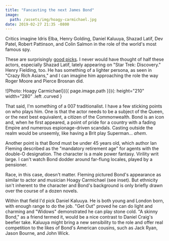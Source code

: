 ```yaml
---
title: "Fancasting the next James Bond"
image:
  path: /assets/img/hoagy-carmichael.jpg
date: 2019-02-27 21:35 -0800
---
```


Critics imagine Idris Elba, Henry Golding, Daniel Kaluuya, Shazad Latif, Dev Patel, Robert Pattinson, and Colin Salmon in the role of the world's most famous spy.

These are surprisingly [good picks](https://www.indiewire.com/2019/02/actors-next-james-bond-dev-patel-idris-elba-henry-golding-1202047287/). I never would have thought of half these actors, especially Shazad Latif, lately appearing on "Star Trek: Discovery." Henry Fielding, too. He has something of a lighter persona, as seen in "Crazy Rich Asians," and I can imagine him approaching the role the way Roger Moore and Pierce Brosnan did.

![Photo: Hoagy Carmichael]({{ page.image.path }}){: height="210" width="280" .left .curved }

That said, I'm something of a 007 traditionalist. I have a few sticking points on who plays him. One is that the actor needs to be a subject of the Queen, or the next best equivalent, a citizen of the Commonwealth. Bond is an icon and, when he first appeared, a point of pride for a country with a fading Empire and numerous espionage-driven scandals. Casting outside the realm would be unseemly, like having a Brit play Superman... _ahem_.

Another point is that Bond must be under 45 years old, which author Ian Fleming described as the "mandatory retirement age" for agents with the double-O designation. The character is a male power fantasy. Virility writ large. I can't watch Bond dodder around far-flung locales, played by a pensioner.

Race, in this case, doesn't matter. Fleming pictured Bond's appearance as similar to actor and musician Hoagy Carmichael (see inset). But ethnicity isn't inherent to the character and Bond's background is only briefly drawn over the course of a dozen novels.

Within that field I'd pick Daniel Kaluuya. He is both young and London born, with enough range to do the job. "Get Out" proved he can do light and charming and "Widows" demonstrated he can play stone cold. "A skinny Bond," as a friend termed it, would be a nice contrast to Daniel Craig's beefier take. Kaluuya might bring a new sensibility to the role and offer real competition to the likes of Bond's American cousins, such as Jack Ryan, Jason Bourne, and John Wick.
